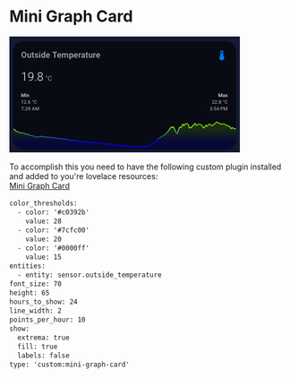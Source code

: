 # Mini Graph Card

![](images/mini_graph.png)  

To accomplish this you need to have the following custom plugin installed and added to you're lovelace resources:  
[Mini Graph Card](https://github.com/kalkih/mini-graph-card)   

```
color_thresholds:
  - color: '#c0392b'
    value: 28
  - color: '#7cfc00'
    value: 20
  - color: '#0000ff'
    value: 15
entities:
  - entity: sensor.outside_temperature
font_size: 70
height: 65
hours_to_show: 24
line_width: 2
points_per_hour: 10
show:
  extrema: true
  fill: true
  labels: false
type: 'custom:mini-graph-card'
```
